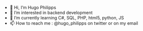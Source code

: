 - 👋 Hi, I’m Hugo Philipps 
- 👀 I’m interested in backend development
- 🌱 I’m currently learning C#, SQL, PHP, html5, python, JS
- 📫 How to reach me : @hugo_philipps on twitter or on my email
<!---
Lightedd/Lightedd is a ✨ special ✨ repository because its `README.md` (this file) appears on your GitHub profile.
You can click the Preview link to take a look at your changes.
--->
